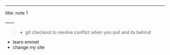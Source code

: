 ---
title: note 1

——
> - git checkout to resolve conflict when you pull and its behind
- learn emmet
- change my site
